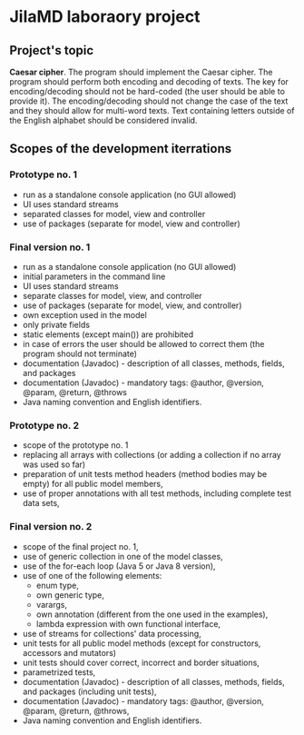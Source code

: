 
# JiIaMD laboraory project

## Project's topic

**Caesar cipher**. The program should implement the Caesar cipher. The program should perform both encoding and decoding of texts. The key for encoding/decoding should not be hard-coded (the user should be able to provide it). The encoding/decoding should not change the case of the text and they should allow for multi-word texts. Text containing letters outside of the English alphabet should be considered invalid.

## Scopes of the development iterrations

### Prototype no. 1

- run as a standalone console application (no GUI allowed)
- UI uses standard streams
- separated classes for model, view and controller
- use of packages (separate for model, view and controller)

### Final version no. 1

- run as a standalone console application (no GUI allowed)
- initial parameters in the command line
- UI uses standard streams
- separate classes for model, view, and controller
- use of packages (separate for model, view, and controller)
- own exception used in the model
- only private fields
- static elements (except main()) are prohibited
- in case of errors the user should be allowed to correct them (the program should not terminate)
- documentation (Javadoc) - description of all classes, methods, fields, and packages
- documentation (Javadoc) - mandatory tags: @author, @version, @param, @return, @throws
- Java naming convention and English identifiers.

### Prototype no. 2

- scope of the prototype no. 1
- replacing all arrays with collections (or adding a collection if no array was used so far)
- preparation of unit tests method headers (method bodies may be empty) for all public model members,
- use of proper annotations with all test methods, including complete test data sets,

### Final version no. 2

- scope of the final project no. 1,
- use of generic collection in one of the model classes,
- use of the for-each loop (Java 5 or Java 8 version),
- use of one of the following elements:
    - enum type,
    - own generic type,
    - varargs,
    - own annotation (different from the one used in the examples),
    - lambda expression with own functional interface,
- use of streams for collections' data processing,
- unit tests for all public model methods (except for constructors, accessors and mutators)
- unit tests should cover correct, incorrect and border situations,
- parametrized tests,
- documentation (Javadoc) - description of all classes, methods, fields, and packages (including unit tests),
- documentation (Javadoc) - mandatory tags: @author, @version, @param, @return, @throws,
- Java naming convention and English identifiers.
